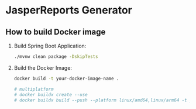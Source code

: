 # JasperReports Generator

## How to build Docker image

1. Build Spring Boot Application:

    ```bash
    ./mvnw clean package -DskipTests
    ```

2. Build the Docker Image:

    ```bash
    docker build -t your-docker-image-name .
   
    # multiplatform
    # docker buildx create --use 
    # docker buildx build --push --platform linux/amd64,linux/arm64 -t your-docker-image-name:latest .
    ```
   
